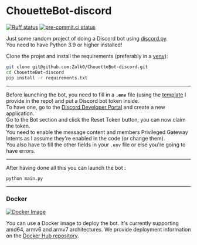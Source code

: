 # ChouetteBot-discord

[![Ruff status](https://github.com/Zalk0/ChouetteBot-discord/actions/workflows/ruff.yaml/badge.svg?branch=main)](https://github.com/Zalk0/ChouetteBot-discord/actions/workflows/ruff.yaml)
[![pre-commit.ci status](https://results.pre-commit.ci/badge/github/Zalk0/ChouetteBot-discord/main.svg)](https://results.pre-commit.ci/latest/github/Zalk0/ChouetteBot-discord/main)

Just some random project of doing a Discord bot using
[discord.py](https://github.com/Rapptz/discord.py).  
You need to have Python 3.9 or higher installed!

Clone the projet and install the requirements (preferably in a
[venv](https://packaging.python.org/en/latest/guides/installing-using-pip-and-virtual-environments)):

```bash
git clone git@github.com:Zalk0/ChouetteBot-discord.git
cd ChouetteBot-discord
pip install -r requirements.txt
```

---
Before launching the bot, you need to fill in a **`.env`** file (using the
[template](https://github.com/Zalk0/ChouetteBot-discord/blob/main/.env.example)
I provide in the repo) and put a Discord bot token inside.  
To have one, go to the
[Discord Developer Portal](https://discord.com/developers) and create a new
application.  
Go to the Bot section and click the Reset Token button, you can now claim the
token.  
You need to enable the message content and members Privileged Gateway Intents as I assume
they're enabled in the code (or change them).  
You also have to fill the other fields in your `.env` file or else you're going to have errors.

---
After having done all this you can launch the bot :

```bash
python main.py
```

---

### Docker

[![Docker Image](https://github.com/Zalk0/ChouetteBot-discord/actions/workflows/docker-image.yaml/badge.svg?branch=main)](https://github.com/Zalk0/ChouetteBot-discord/actions/workflows/docker-image.yaml)

You can use a Docker image to deploy the bot. It's currently supporting amd64, armv6 and armv7
architectures. We provide deployment information on the [Docker Hub repository](https://hub.docker.com/r/gylfirst/chouettebot).
